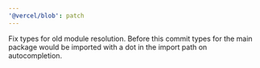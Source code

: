 ```yaml
---
'@vercel/blob': patch
---
```


Fix types for old module resolution. Before this commit types for the main package would be imported with a dot in the import path on autocompletion.
